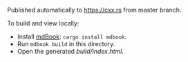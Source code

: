 Published automatically to https://cxx.rs from master branch.

To build and view locally:

- Install [mdBook]: `cargo install mdbook`.
- Run `mdbook build` in this directory.
- Open the generated *build/index.html*.

[mdBook]: https://github.com/rust-lang/mdBook
